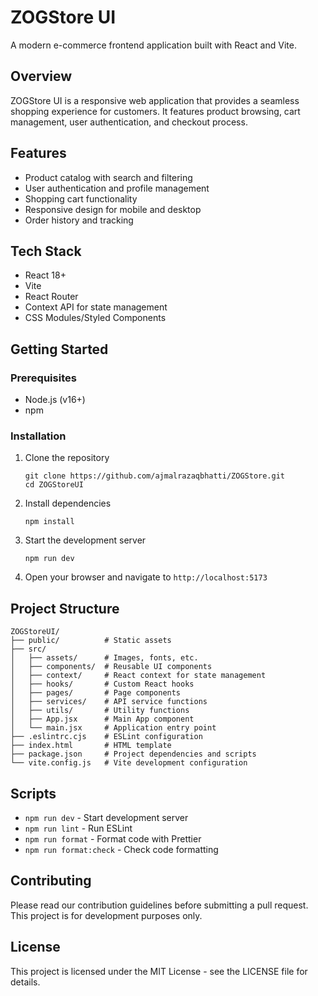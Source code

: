 # ZOGStore UI

A modern e-commerce frontend application built with React and Vite.

## Overview

ZOGStore UI is a responsive web application that provides a seamless shopping experience for customers. It features product browsing, cart management, user authentication, and checkout process.

## Features

- Product catalog with search and filtering
- User authentication and profile management
- Shopping cart functionality
- Responsive design for mobile and desktop
- Order history and tracking

## Tech Stack

- React 18+
- Vite
- React Router
- Context API for state management
- CSS Modules/Styled Components

## Getting Started

### Prerequisites

- Node.js (v16+)
- npm

### Installation

1. Clone the repository

   ```
   git clone https://github.com/ajmalrazaqbhatti/ZOGStore.git
   cd ZOGStoreUI
   ```

2. Install dependencies

   ```
   npm install
   ```

3. Start the development server

   ```
   npm run dev
   ```

4. Open your browser and navigate to `http://localhost:5173`

## Project Structure

```
ZOGStoreUI/
├── public/          # Static assets
├── src/
│   ├── assets/      # Images, fonts, etc.
│   ├── components/  # Reusable UI components
│   ├── context/     # React context for state management
│   ├── hooks/       # Custom React hooks
│   ├── pages/       # Page components
│   ├── services/    # API service functions
│   ├── utils/       # Utility functions
│   ├── App.jsx      # Main App component
│   └── main.jsx     # Application entry point
├── .eslintrc.cjs    # ESLint configuration
├── index.html       # HTML template
├── package.json     # Project dependencies and scripts
└── vite.config.js   # Vite development configuration
```

## Scripts

- `npm run dev` - Start development server
- `npm run lint` - Run ESLint
- `npm run format` - Format code with Prettier
- `npm run format:check` - Check code formatting

## Contributing

Please read our contribution guidelines before submitting a pull request. This project is for development purposes only.

## License

This project is licensed under the MIT License - see the LICENSE file for details.
